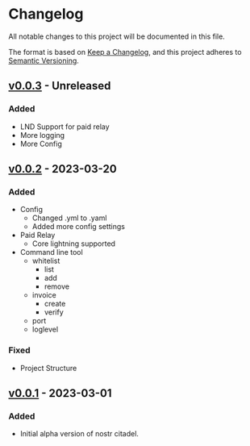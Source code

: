 # Changelog

All notable changes to this project will be documented in this file.

The format is based on [Keep a Changelog](https://keepachangelog.com/en/1.0.0/),
and this project adheres to [Semantic Versioning](https://semver.org/spec/v2.0.0.html).

## [v0.0.3] - Unreleased

### Added
- LND Support for paid relay
- More logging
- More Config

## [v0.0.2] - 2023-03-20

### Added

- Config
  - Changed .yml to .yaml
  - Added more config settings
- Paid Relay
  - Core lightning supported
- Command line tool
  - whitelist
    - list
    - add
    - remove
  - invoice
    - create
    - verify
  - port
  - loglevel

### Fixed
- Project Structure

## [v0.0.1] - 2023-03-01

### Added

- Initial alpha version of nostr citadel.

[unreleased]: https://github.com/mrjohnsson77/nostr-citadel/compare/v0.0.3...HEAD
[v0.0.1]: https://github.com/mrjohnsson77/nostr-citadel/releases/tag/v0.0.1
[v0.0.2]: https://github.com/mrjohnsson77/nostr-citadel/releases/tag/v0.0.2
[v0.0.3]: https://github.com/mrjohnsson77/nostr-citadel/releases/tag/v0.0.3